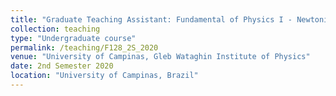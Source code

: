 ```yaml
---
title: "Graduate Teaching Assistant: Fundamental of Physics I - Newtonian Mechanics"
collection: teaching
type: "Undergraduate course"
permalink: /teaching/F128_2S_2020
venue: "University of Campinas, Gleb Wataghin Institute of Physics"
date: 2nd Semester 2020
location: "University of Campinas, Brazil"
---
```

